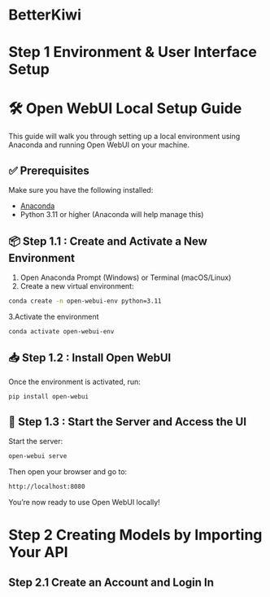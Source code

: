 # BetterKiwi

# Step 1 Environment & User Interface Setup
# 🛠️ Open WebUI Local Setup Guide

This guide will walk you through setting up a local environment using Anaconda and running Open WebUI on your machine.

## ✅ Prerequisites

Make sure you have the following installed:
- [Anaconda](https://www.anaconda.com/products/distribution)
- Python 3.11 or higher (Anaconda will help manage this)

## 📦 Step 1.1 : Create and Activate a New Environment

1. Open Anaconda Prompt (Windows) or Terminal (macOS/Linux)  
2. Create a new virtual environment:

```bash
conda create -n open-webui-env python=3.11
```

3.Activate the environment

```bash
conda activate open-webui-env
```

## 📥 Step 1.2 : Install Open WebUI

Once the environment is activated, run:
```bash
pip install open-webui
```

## 🚀 Step 1.3 : Start the Server and Access the UI

Start the server:
```bash
open-webui serve
```
Then open your browser and go to:
```bash
http://localhost:8080
```
You’re now ready to use Open WebUI locally!



# Step 2 Creating Models by Importing Your API

## Step 2.1 Create an Account and Login In





